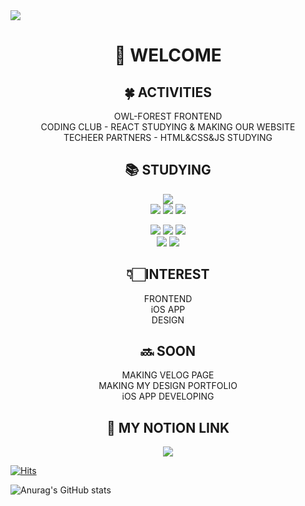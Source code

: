 <img src="https://capsule-render.vercel.app/api?type=waving&color=auto&height=200&section=header&text=내용입력&fontSize=90" />
<div align=center><h1>🌈 WELCOME </h1></div>

<div align=center>
  <h2>🍀 ACTIVITIES</h2>
  OWL-FOREST FRONTEND <br>
  CODING CLUB - REACT STUDYING & MAKING OUR WEBSITE <br>
  TECHEER PARTNERS - HTML&CSS&JS STUDYING
</div>

<div align=center>
  <h2>📚 STUDYING </h2>
  <img src="https://img.shields.io/badge/React-61DAFB?style=flat-square&logo=React&logoColor=blue"/> <br>
  <img src="https://img.shields.io/badge/HTML5-E34F26?style=flat-square&logo=HTML&logoColor=orange"/> <img src="https://img.shields.io/badge/CSS3-1572B6?style=flat-square&logo=CSS3&logoColor=black"/> <img src="https://img.shields.io/badge/JavaScript-F7DF1E?style=flat-square&logo=JavaScript&logoColor=Yellow"/>  <br> 
  
  <img src="https://img.shields.io/badge/MySQL-4479A1?style=flat-square&logo=MySQL&logoColor=white"/> <img src="https://img.shields.io/badge/Java-007396?style=flat&logo=Java&logoColor=white" /> <img src="https://img.shields.io/badge/Python-3776AB?style=flat-square&logo=Python&logoColor=white"/> <br> <img src="https://img.shields.io/badge/GitKraken-179287?style=flat-square&logo=GitKraken&logoColor=Green"/> <img src="https://img.shields.io/badge/macOS-000000?style=flat-square&logo=macOS&logoColor=white"/>

</div>

<div align=center>
  <h2>👇🏻INTEREST</h2>
  FRONTEND <br>
  iOS APP <br>
  DESIGN
</div> 

<div align=center>
  <h2>🔜 SOON</h2>
  MAKING VELOG PAGE <br>
  MAKING MY DESIGN PORTFOLIO <br>
  iOS APP DEVELOPING
</div>

<div align=center><h2>📂 MY NOTION LINK</h2><a href="https://www.notion.so/yeahzxnn/yeahzxnn-6e87a93d63d9429386c90cf10f683294" target="_blank"> <img src="https://img.shields.io/badge/Notion-000000?style=flat-square&logo=Notion&logoColor=white"/> </a>
</div>



[![Hits](https://hits.seeyoufarm.com/api/count/incr/badge.svg?url=https%3A%2F%2Fgithub.com%2Fyeahzxnn&count_bg=%23F3F3F3&title_bg=%230062F1&icon=&icon_color=%23E7E7E7&title=hits&edge_flat=false)](https://hits.seeyoufarm.com)

![Anurag's GitHub stats](https://github-readme-stats.vercel.app/api?username=yeahzxnn&show_icons=true&theme=radical)


